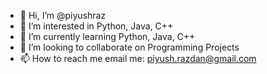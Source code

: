 - 👋 Hi, I’m @piyushraz
- 👀 I’m interested in Python, Java, C++
- 🌱 I’m currently learning Python, Java, C++
- 💞️ I’m looking to collaborate on Programming Projects
- 📫 How to reach me email me: piyush.razdan@gmail.com

<!---
piyushraz/piyushraz is a ✨ special ✨ repository because its `README.md` (this file) appears on your GitHub profile.
You can click the Preview link to take a look at your changes.
--->
